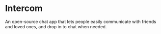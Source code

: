 # Intercom
An open-source chat app that lets people easily communicate with friends and loved ones, and drop in to chat when needed.
